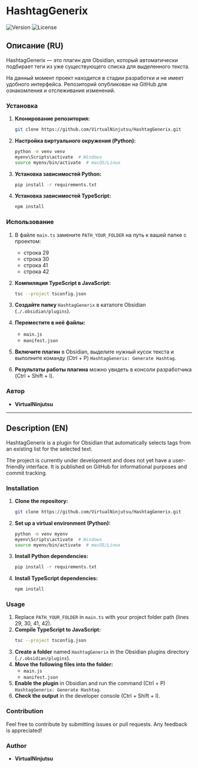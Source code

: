 # HashtagGenerix

![Version](https://img.shields.io/badge/version-0.1.0-blue.svg)
![License](https://img.shields.io/badge/license-MIT-green.svg)

## Описание (RU)

HashtagGenerix — это плагин для Obsidian, который автоматически подбирает теги из уже существующего списка для выделенного текста.

На данный момент проект находится в стадии разработки и не имеет удобного интерфейса. Репозиторий опубликован на GitHub для ознакомления и отслеживания изменений.

### Установка

1. **Клонирование репозитория:**

   ```sh
   git clone https://github.com/VirtualNinjutsu/HashtagGenerix.git
   ```

2. **Настройка виртуального окружения (Python):**

   ```sh
   python -m venv venv
   myenv\Scripts\activate  # Windows
   source myenv/bin/activate  # macOS/Linux
   ```

3. **Установка зависимостей Python:**

   ```sh
   pip install -r requirements.txt
   ```

4. **Установка зависимостей TypeScript:**

   ```sh
   npm install
   ```

### Использование

1. В файле `main.ts` замените `PATH_YOUR_FOLDER` на путь к вашей папке с проектом:

   - строка 29
   - строка 30
   - строка 41
   - строка 42

2. **Компиляция TypeScript в JavaScript:**

   ```sh
   tsc --project tsconfig.json
   ```

3. **Создайте папку** `HashtagGenerix` в каталоге Obsidian (`./.obsidian/plugins`).

4. **Переместите в неё файлы:**

   - `main.js`
   - `manifest.json`

5. **Включите плагин** в Obsidian, выделите нужный кусок текста и выполните команду (Ctrl + P) `HashtagGenerix: Generate Hashtag`.

6. **Результаты работы плагина** можно увидеть в консоли разработчика (Ctrl + Shift + I).

### Автор

- **VirtualNinjutsu**

---

## Description (EN)

HashtagGenerix is a plugin for Obsidian that automatically selects tags from an existing list for the selected text.

The project is currently under development and does not yet have a user-friendly interface. It is published on GitHub for informational purposes and commit tracking.

### Installation

1. **Clone the repository:**

   ```sh
   git clone https://github.com/VirtualNinjutsu/HashtagGenerix.git
   ```

2. **Set up a virtual environment (Python):**

   ```sh
   python -m venv myenv
   myenv\Scripts\activate  # Windows
   source myenv/bin/activate  # macOS/Linux
   ```

3. **Install Python dependencies:**

   ```sh
   pip install -r requirements.txt
   ```

4. **Install TypeScript dependencies:**

   ```sh
   npm install
   ```

### Usage

1. Replace `PATH_YOUR_FOLDER` in `main.ts` with your project folder path (lines 29, 30, 41, 42).
2. **Compile TypeScript to JavaScript:**
   ```sh
   tsc --project tsconfig.json
   ```
3. **Create a folder** named `HashtagGenerix` in the Obsidian plugins directory (`./.obsidian/plugins`).
4. **Move the following files into the folder:**
   - `main.js`
   - `manifest.json`
5. **Enable the plugin** in Obsidian and run the command (Ctrl + P) `HashtagGenerix: Generate Hashtag`.
6. **Check the output** in the developer console (Ctrl + Shift + I).

### Contribution

Feel free to contribute by submitting issues or pull requests. Any feedback is appreciated!

### Author

- **VirtualNinjutsu**


